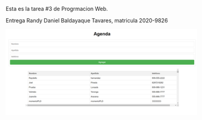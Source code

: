 Esta es la tarea #3 de Progrmacion Web.

Entrega Randy Daniel Baldayaque Tavares, matricula 2020-9826


![Mi Captura De Pantalla](img\image.png?raw=true)